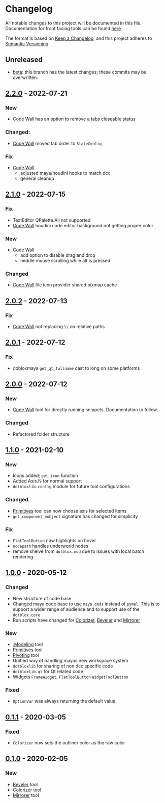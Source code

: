 # Changelog
All notable changes to this project will be documented in this file.  
Documentation for front facing tools can be found [here](https://dotryan.github.io/dotblox)

The format is based on [Keep a Changelog](https://keepachangelog.com/en/1.0.0/),
and this project adheres to [Semantic Versioning](https://semver.org/spec/v2.0.0.html).

## Unreleased
- [beta]: this branch has the latest changes; these commits may be overwritten.

## [2.2.0] - 2022-07-21
### New
- [Code Wall] has an option to remove a tabs closeable status

### Changed:
- [Code Wall] moved tab order to `StateConfig`

### Fix
- [Code Wall] 
  - adjusted maya/houdini hooks to match dcc
  - general cleanup

## [2.1.0] - 2022-07-15
### Fix
- TextEditor QPalette.All not supported
- [Code Wall] houdini code editor background not getting proper color

### New
- [Code Wall]
  - add option to disable drag and drop
  - middle mouse scrolling while alt is pressed

### Changed
- [Code Wall] file icon provider shared pixmap cache

## [2.0.2] - 2022-07-13
### Fix
- [Code Wall] not replacing `\\` on relative paths


## [2.0.1] - 2022-07-12
### Fix
- dobloxmaya `get_qt_fullname` cast to long on some platforms


## [2.0.0] - 2022-07-12
### New
- [Code Wall] tool for directly running snippets. Documentation to follow.

### Changed
- Refactored folder structure


## [1.1.0] - 2021-02-10
### New
- Icons added; `get_icon` function
- Added Axis.N for normal support
- `dotbloxlib.config` module for future tool configurations

### Changed
- [Primitives] tool can now choose axis for selected items
- `get_component_mobject` signature has changed for simplicity

### Fix
- `FlatToolButton` now highlights on hover
- `nodepath` handles underworld nodes
- remove shelve from `dotblox.mod` due to issues with local batch rendering


## [1.0.0] - 2020-05-12
### Changed
- New structure of code base
- Changed maya code base to use `maya.cmds` instead of `pymel`. This is to support a wider range of audience and to support use of the `dotblox.core`
- Run scripts have changed for [Colorizer], [Beveler] and [Mirrorer]

### New 
- [.Modeling] tool
- [Primitives] tool
- [Pivoting] tool
- Unified way of handling mayas new workspace system
- `dotbloxlib` for sharing of non dcc specific code
- `dotbloxlib.qt` for Qt related code
- Widgets `FrameWidget`, `FlatToolButton` `WidgetToolButton`

### Fixed
- `OptionVar` was always returning the default value


## [0.1.1] - 2020-03-05
### Fixed
- `Colorizer` now sets the outliner color as the raw color

## [0.1.0] - 2020-02-05
### New
- [Beveler] tool
- [Colorizer] tool
- [Mirrorer] tool


[beta]: https://github.com/dotRyan/dotblox/compare/master...beta
[2.2.0]: https://github.com/dotRyan/dotblox/compare/v2.1.0...v2.2.0
[2.1.0]: https://github.com/dotRyan/dotblox/compare/v2.0.2...v2.1.0
[2.0.2]: https://github.com/dotRyan/dotblox/compare/v2.0.1...v2.0.2
[2.0.1]: https://github.com/dotRyan/dotblox/compare/v2.0.0...v2.0.1
[2.0.0]: https://github.com/dotRyan/dotblox/compare/v1.1.0...v2.0.0
[1.1.0]: https://github.com/dotRyan/dotblox/compare/v1.0.0...v1.1.0
[1.0.0]: https://github.com/dotRyan/dotblox/compare/v0.1.1...v1.0.0
[0.1.1]: https://github.com/dotRyan/dotblox/compare/v0.1.0...v0.1.1
[0.1.0]: https://github.com/dotRyan/dotblox/releases/tag/v0.1.0

[Beveler]: docs/maya/tools.md#Beveler
[Colorizer]: docs/maya/tools.md#Colorizer
[Mirrorer]: docs/maya/tools.md#Mirrorer
[.Modeling]: docs/maya/tools.md#.Modeling
[Primitives]: docs/maya/tools.md#Primitives
[Pivoting]: docs/maya/tools.md#Pivoting
[Code Wall]: docs/tools/codewall.md
